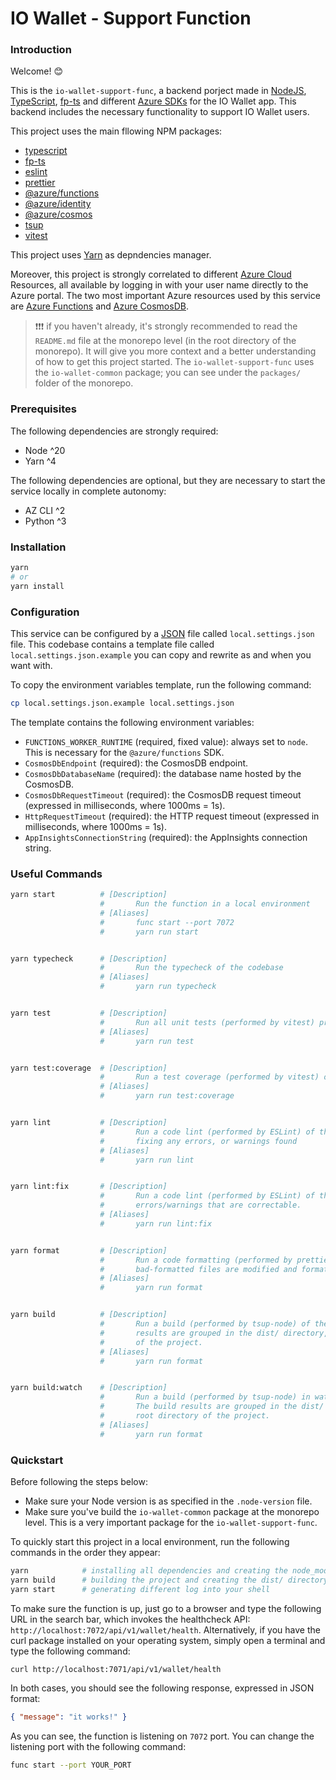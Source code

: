 # IO Wallet - Support Function

### Introduction

Welcome! 😊

This is the `io-wallet-support-func`, a backend porject made in [NodeJS](https://nodejs.org/), [TypeScript](https://www.typescriptlang.org/), [fp-ts](https://gcanti.github.io/fp-ts/) and different [Azure SDKs](https://azure.github.io/azure-sdk/#javascript) for the IO Wallet app. This backend includes the necessary functionality to support IO Wallet users.

This project uses the main fllowing NPM packages:

- [typescript](https://classic.yarnpkg.com/en/package/typescript)
- [fp-ts](https://classic.yarnpkg.com/en/package/fp-ts)
- [eslint](https://classic.yarnpkg.com/en/package/eslint)
- [prettier](https://classic.yarnpkg.com/en/package/prettier)
- [@azure/functions](https://classic.yarnpkg.com/en/package/@azure/functions)
- [@azure/identity](https://classic.yarnpkg.com/en/package/@azure/identity)
- [@azure/cosmos](https://classic.yarnpkg.com/en/package/@azure/cosmos)
- [tsup](https://classic.yarnpkg.com/en/package/tsup)
- [vitest](https://classic.yarnpkg.com/en/package/vitest)

This project uses [Yarn](https://classic.yarnpkg.com/) as depndencies manager.

Moreover, this project is strongly correlated to different [Azure Cloud](https://learn.microsoft.com/en-us/azure/?product=popular) Resources, all available by logging in with your user name directly to the Azure portal. The two most important Azure resources used by this service are [Azure Functions](https://learn.microsoft.com/en-us/azure/azure-functions/) and [Azure CosmosDB](https://learn.microsoft.com/en-us/azure/cosmos-db/).

> ❗❗❗ if you haven't already, it's strongly recommended to read the `README.md` file at the monorepo level (in the root directory of the monorepo). It will give you more context and a better understanding of how to get this project started. The `io-wallet-support-func` uses the `io-wallet-common` package; you can see under the `packages/` folder of the monorepo.

### Prerequisites

The following dependencies are strongly required:

- Node ^20
- Yarn ^4

The following dependencies are optional, but they are necessary to start the service locally in complete autonomy:

- AZ CLI ^2
- Python ^3

### Installation

```bash
yarn
# or
yarn install
```

### Configuration

This service can be configured by a [JSON](https://www.json.org/json-en.html) file called `local.settings.json` file. This codebase contains a template file called `local.settings.json.example` you can copy and rewrite as and when you want with.

To copy the environment variables template, run the following command:

```bash
cp local.settings.json.example local.settings.json
```

The template contains the following environment variables:

- `FUNCTIONS_WORKER_RUNTIME` (required, fixed value): always set to `node`. This is necessary for the `@azure/functions` SDK.
- `CosmosDbEndpoint` (required): the CosmosDB endpoint.
- `CosmosDbDatabaseName` (required): the database name hosted by the CosmosDB.
- `CosmosDbRequestTimeout` (required): the CosmosDB request timeout (expressed in milliseconds, where 1000ms = 1s).
- `HttpRequestTimeout` (required): the HTTP request timeout (expressed in milliseconds, where 1000ms = 1s).
- `AppInsightsConnectionString` (required): the AppInsights connection string.


### Useful Commands

```bash
yarn start          # [Description]
                    #       Run the function in a local environment
                    # [Aliases]
                    #       func start --port 7072
                    #       yarn run start


yarn typecheck      # [Description]
                    #       Run the typecheck of the codebase
                    # [Aliases]
                    #       yarn run typecheck


yarn test           # [Description]
                    #       Run all unit tests (performed by vitest) present in the codebase
                    # [Aliases]
                    #       yarn run test


yarn test:coverage  # [Description]
                    #       Run a test coverage (performed by vitest) of the codebases
                    # [Aliases]
                    #       yarn run test:coverage


yarn lint           # [Description]
                    #       Run a code lint (performed by ESLint) of the codebases, but without
                    #       fixing any errors, or warnings found
                    # [Aliases]
                    #       yarn run lint


yarn lint:fix       # [Description]
                    #       Run a code lint (performed by ESLint) of the codebases, trying to fix any
                    #       errors/warnings that are correctable.
                    # [Aliases]
                    #       yarn run lint:fix


yarn format         # [Description]
                    #       Run a code formatting (performed by prettier) of the codebases. All
                    #       bad-formatted files are modified and formatted.
                    # [Aliases]
                    #       yarn run format


yarn build          # [Description]
                    #       Run a build (performed by tsup-node) of the codebases. The build
                    #       results are grouped in the dist/ directory, stored in the root directory
                    #       of the project.
                    # [Aliases]
                    #       yarn run format


yarn build:watch    # [Description]
                    #       Run a build (performed by tsup-node) in watch mode of the codebases.
                    #       The build results are grouped in the dist/ directory, stored in the
                    #       root directory of the project.
                    # [Aliases]
                    #       yarn run format
```

### Quickstart

Before following the steps below:
- Make sure your Node version is as specified in the `.node-version` file.
- Make sure you've build the `io-wallet-common` package at the monorepo level. This is a very important package for the `io-wallet-support-func`.

To quickly start this project in a local environment, run the following commands in the order they appear:

```bash
yarn            # installing all dependencies and creating the node_modules/ directory
yarn build      # building the project and creating the dist/ directory 
yarn start      # generating different log into your shell
```

To make sure the function is up, just go to a browser and type the following URL in the search bar, which invokes the healthcheck API: `http://localhost:7072/api/v1/wallet/health`. Alternatively, if you have the curl package installed on your operating system, simply open a terminal and type the following command:

```bash
curl http://localhost:7071/api/v1/wallet/health
```

In both cases, you should see the following response, expressed in JSON format:

```json
{ "message": "it works!" }
```

As you can see, the function is listening on `7072` port. You can change the listening port with the following command:

```bash
func start --port YOUR_PORT
```
